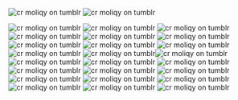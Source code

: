 ![cr moliqy on tumblr](https://64.media.tumblr.com/8c4681f01244884e29993afc82d91ab5/320c9144c24c782d-c9/s250x400/8a81362bce2aa94bb3b634ce2ad961ec3fcca2ce.gifv) ![cr moliqy on tumblr](https://64.media.tumblr.com/50efc0c133677c50c90a194558ef4c61/dd0b327050c59e98-54/s250x400/0cfceaa8e87dcf22065c3f9cb6555328f851218a.gifv)

![cr moliqy on tumblr](https://64.media.tumblr.com/34c2170f55083192156a27940f3c4cac/8c49db604b0f3002-02/s100x200/b2d44bf69029f3fb10a50e08af113142cb9522b4.pnj)
![cr moliqy on tumblr](https://64.media.tumblr.com/c8e8255266563289203e1d34088e5010/79d8b316934d24c3-3e/s100x200/22ffb4c2c864710a3cee9c4339905bd0ec7aed47.gifv) ![cr moliqy on tumblr](https://64.media.tumblr.com/f4dd8890cebbf8565049335934e36216/0a314c1722fc4072-f5/s100x200/243ba861b7fe16c1a946a300414866bd4a1bdc0c.pnj) ![cr moliqy on tumblr](https://64.media.tumblr.com/d6ec055f9eaf7666171beb174aadc7b2/320c9144c24c782d-6e/s100x200/2064db5d7c5dc31a8593e05f9e463b5a36a41248.pnj) ![cr moliqy on tumblr](https://64.media.tumblr.com/9ee1343895c22b5d7e7d0e0472c6fa2b/56a5919cdc260a12-a6/s100x200/d939a20fe2e61b2e5f6e1c02f87352e3cd90ed6e.gifv) ![cr moliqy on tumblr](https://64.media.tumblr.com/30182fc7b3be903fb31139d361ecd24a/0d9c08ed8003adc6-14/s100x200/f384cfa44dfd5d4de2914c510c8143d663cab123.webp) ![cr moliqy on tumblr](https://64.media.tumblr.com/d94c907ea8b0143a870e080f53ee99af/0d9c08ed8003adc6-5b/s100x200/fe5dc62b10f95f08558e2b9d020ffca6039ad383.webp) ![cr moliqy on tumblr](https://64.media.tumblr.com/7ec03f70f939c4ea2db8aee7f20fadbe/efb93e9c593a1dd7-53/s100x200/27e1d15157cf542d68afa5c107aa5be2e01afde6.pnj) ![cr moliqy on tumblr](https://64.media.tumblr.com/328bb5a9814e6f1cbf30ff787bb41a1e/efb93e9c593a1dd7-35/s100x200/d66347c11df4139b3b427375aa723c9d3b923cda.webp) ![cr moliqy on tumblr](https://64.media.tumblr.com/020b1ab2812c8c6562eb3e63b432fd92/bfe484ba56a93f86-01/s100x200/feb4a5d617e17e23cc10e3944eba4a99d69e0f76.pnj)  ![cr moliqy on tumblr](https://64.media.tumblr.com/988ab8f79095429c885c1dcc8422a44e/bfe484ba56a93f86-08/s100x200/377a37c70fe54cce9552bde5e42eeb7053d7fef5.gifv)![cr moliqy on tumblr](https://64.media.tumblr.com/2aca90678c3052cd400e297e8d34a75a/530740847f7bcfc8-83/s100x200/940d5625ad6bc1afb9b83cd10b07219114b836a7.pnj) ![cr moliqy on tumblr](https://64.media.tumblr.com/ba877654cc1c035ccbf5f9d24ac317db/65ab56dd16d6c002-8c/s100x200/f71d6809d5fc84b2a071848a1515bf3f395fe234.gifv) ![cr moliqy on tumblr](https://64.media.tumblr.com/d3e4241fe92fedaaf601b9df5103abd1/43eec9284af629ad-60/s100x200/da45411eaecd06249684cead0dee9c13bcdebb61.pnj)  ![cr moliqy on tumblr](https://64.media.tumblr.com/760ee0017161fbc9a8c3776ffe4cb397/cba5db1a07c10cb9-17/s100x200/855c8c3731f5f250ee30c5c843b71d898b3218f6.gifv)  ![cr moliqy on tumblr](https://64.media.tumblr.com/0a8d0e2f80af3a83b9753da445835a50/9cf984d66502401c-ba/s100x200/d319570c465119ee51b58b0c29b92f6fc02dfbc1.pnj)  ![cr moliqy on tumblr](https://64.media.tumblr.com/e02a7e3bc695f28155e5b81115b860e7/75d16fe9c791f293-ff/s250x400/dc9fc5e291b1a878a8191f95ac8c20881c2240b6.gifv)   ![cr moliqy on tumblr](https://camo.githubusercontent.com/1afef53dc4aa29e5627f495ff6e8376feba0ce690f636d10bc00814b893edc6b/68747470733a2f2f36342e6d656469612e74756d626c722e636f6d2f34643839613031383133346133646435353330386636653162616536623664352f353031323163623337313362313961312d36362f73313030783230302f383065306165303039313362313439323136353964353061323339636137366661346665613437362e706e6a)   ![cr moliqy on tumblr](https://64.media.tumblr.com/3176a941a519bc3c61172140ce0837af/ee1f0c01f8144f51-1b/s100x200/8f63a83aca6111957714c12b95417f14b0ac23bd.webp)   ![cr moliqy on tumblr](https://64.media.tumblr.com/da957d38fe35097ee0ea80578544b6f3/aa233c22e409450d-8f/s100x200/33b6e727e9725d4426b02b42884fece4791ae850.gifv)  ![cr moliqy on tumblr](https://64.media.tumblr.com/f6d4cbd30813c91f54573d209a7bad58/0d9c08ed8003adc6-fe/s100x200/9c46ce142401a74c13dbb5104fce34fb6fbe5f6e.webp)  ![cr moliqy on tumblr](https://64.media.tumblr.com/811e19f3528caf3fecd1845964c71dbd/efb93e9c593a1dd7-c9/s100x200/4388477a53e74060d17caeebffb4ce5f9d1a3c32.gifv) ![cr moliqy on tumblr](https://64.media.tumblr.com/a6aa262f89078330c41525cb3be653a6/f084ad66d8ef3a5c-de/s100x200/6ba18d46f797faf45f62e909018b9e39c114507e.pnj) ![cr moliqy on tumblr](https://64.media.tumblr.com/42af8edd595f6360310afb4ea28ce16d/f084ad66d8ef3a5c-4f/s100x200/e641be549ded7571fa418afe2b9e5ca3f8ffa338.gifv)





